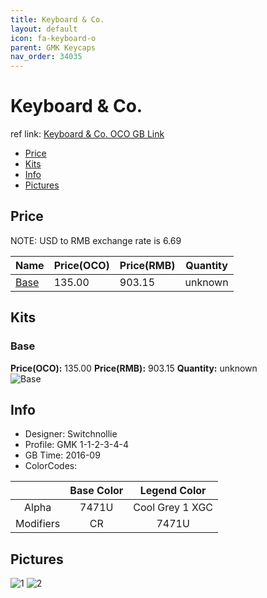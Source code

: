 ```yaml
---
title: Keyboard & Co.
layout: default
icon: fa-keyboard-o
parent: GMK Keycaps
nav_order: 34035
---
```


# Keyboard & Co.

ref link: [Keyboard & Co. OCO GB Link](https://www.originativeco.com/products/keyboard-co)

* [Price](#price)
* [Kits](#kits)
* [Info](#info)
* [Pictures](#pictures)


## Price  
NOTE: USD to RMB exchange rate is 6.69

| Name          | Price(OCO)    |  Price(RMB) | Quantity |
| ------------- | ------------ |  ---------- | -------- |
|[Base](#base)|135.00|903.15|unknown|


## Kits
### Base
**Price(OCO):** 135.00    **Price(RMB):** 903.15    **Quantity:** unknown  
<img src="{{ 'assets/images/gmk-keycaps/keyboard-co/kits_pics/base.jpg' | relative_url }}" alt="Base" class="image featured">


## Info
* Designer: Switchnollie 
* Profile: GMK 1-1-2-3-4-4
* GB Time: 2016-09
* ColorCodes: 

| |Base Color     | Legend Color
| :-------------: | :-------------: | :------------:
|Alpha|7471U|Cool Grey 1 XGC
|Modifiers|CR|7471U


## Pictures
<img src="{{ 'assets/images/gmk-keycaps/keyboard-co/rendering_pics/1.jpg' | relative_url }}" alt="1" class="image featured">
<img src="{{ 'assets/images/gmk-keycaps/keyboard-co/rendering_pics/2.jpg' | relative_url }}" alt="2" class="image featured">
